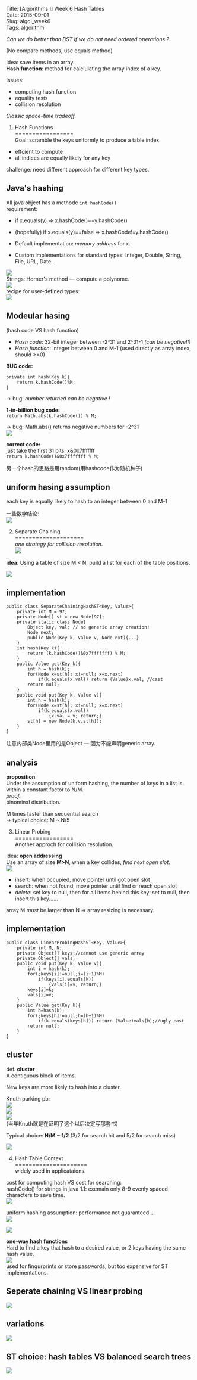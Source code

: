 Title: [Algorithms I] Week 6 Hash Tables   
Date: 2015-09-01   
Slug:  algoI_week6       
Tags: algorithm     
   
   
*Can we do better than BST if we do not need ordered operations ?*   
   
(No compare methods, use equals method)   
   
Idea: save items in an array.    
**Hash function**: method for calclulating the array index of  a key.    
   
Issues:    
   
* computing hash function   
* equality tests   
* collision resolution   
   
   
*Classic space-time tradeoff.*   
   
1. Hash Functions   
=================   
Goal: scramble the keys uniformly to produce a table index.    
   
* effcient to compute   
* all indices are equally likely for any key   
   
   
challenge: need different approach for different key types.    
   
Java's hashing   
--------------   
All java object has a methode ``int hashCode()``   
requirement:    
   
* if x.equals(y) ⇒ x.hashCode()==y.hashCode()   
* (hopefully) if x.equals(y)==false ⇒ x.hashCode!=y.hashCode()   
   
   
   
* Default implementation: *memory address* for x.    
* Custom implementations for standard types: Integer, Double, String, File, URL, Date...   
   
![](images/algoI_week6/pasted_image.png)   
Strings: Horner's method — compute a polynome.    
![](images/algoI_week6/pasted_image001.png)   
recipe for user-defined types:    
![](images/algoI_week6/pasted_image002.png)   
   
Modeular hasing   
---------------   
(hash code VS hash function)   
   
* *Hash code*: 32-bit integer between -2^31 and 2^31-1 *(can be negative!!)*   
* *Hash function*: integer between 0 and M-1 (used directly as array index, should >=0)   
   
   
**BUG code:**    
   
	private int hash(Key k){   
		return k.hashCode()%M;   
	}   
   
→ bug: *number returned can be negative !*   
   
**1-in-billion bug code:**    
``return Math.abs(k.hashCode()) % M;``   
   
→ bug: Math.abs() returns negative numbers for -2^31   
![](images/algoI_week6/pasted_image003.png)   
   
**correct code:**   
just take the first 31 bits: x&0x7fffffff   
``return k.hashCode()&0x7fffffff % M;``   
   
另一个hash的思路是用random(用hashcode作为随机种子)   
   
uniform hasing assumption   
-------------------------   
each key is equally likely to hash to an integer between 0 and M-1   
   
一些数学结论:    
![](images/algoI_week6/pasted_image004.png)   
   
   
2. Separate Chaining   
====================   
*one strategy for collision resolution.*    
![](images/algoI_week6/pasted_image005.png)   
   
**idea**: Using a table of size M < N,  build a list for each of the table positions.    
   
![](images/algoI_week6/pasted_image006.png)   
   
implementation   
--------------   
   
	public class SeparateChainingHashST<Key, Value>{   
		private int M = 97;   
		private Node[] st = new Node[97];   
		private static class Node{   
			Object key, val; // no generic array creation!    
			Node next;   
			public Node(Key k, Value v, Node nxt){...}   
		}   
		int hash(Key k){   
			return (k.hashCode()&0x7fffffff) % M;   
		}   
		public Value get(Key k){   
			int h = hash(k);   
			for(Node x=st[h]; x!=null; x=x.next)   
				if(k.equals(x.val)) return (Value)x.val; //cast   
			return null;   
		}   
		public void put(Key k, Value v){   
			int h = hash(k);   
			for(Node x=st[h]; x!=null; x=x.next)   
				if(k.equals(x.val))    
					{x.val = v; return;}   
			st[h] = new Node(k,v,st[h]);   
		}   
	}   
   
注意内部类Node里用的是Object — 因为不能声明generic array.    
   
analysis   
--------   
**proposition**   
Under the assumption of uniform hashing, the number of keys in a list is within a constant factor to N/M.    
*proof.*   
binominal distribution.   
   
M times faster than sequential search   
→ typical choice: M ~ N/5   
   
   
3. Linear Probing   
=================   
Another approch for collision resolution.    
   
idea: **open addressing**   
Use an array of size **M>N**, when a key collides, *find next open slot*.    
![](images/algoI_week6/pasted_image007.png)   
   
* insert: when occupied, move pointer until got open slot   
* search: when not found, move pointer until find or reach open slot   
* *delete*: set key to null, then for all items behind this key: set to null, then insert this key......   
   
   
array M *must* be larger than N ⇒ array resizing is necessary.    
   
implementation   
--------------   
	public class LinearProbingHashST<Key, Value>{   
		private int M, N;   
		private Object[] keys;//cannot use generic array   
		private Object[] vals;   
		public void put(Key k, Value v){   
			int i = hash(k);   
			for(;keys[i]!=null;i=(i+1)%M)   
				if(keys[i].equals(k))    
					{vals[i]=v; return;}   
			keys[i]=k;   
			vals[i]=v;   
		}   
		public Value get(Key k){   
			int h=hash(k);   
			for(;keys[h]!=null;h=(h+1)%M)   
				if(k.equals(keys[h])) return (Value)vals[h];//ugly cast   
			return null;   
		}   
	}   
   
   
cluster   
-------   
def. **cluster**   
A contiguous block of items.    
   
New keys are more likely to hash into a cluster.    
   
Knuth parking pb:    
![](images/algoI_week6/pasted_image008.png)   
![](images/algoI_week6/pasted_image010.png)   
![](images/algoI_week6/pasted_image009.png)   
(当年Knuth就是在证明了这个以后决定写那套书)   
   
Typical choice: **N/M ~ 1/2** (3/2 for search hit and 5/2 for search miss)   
   
![](images/algoI_week6/pasted_image011.png)   
   
4. Hash Table Context   
=====================   
widely used in applicataions.    
   
cost for computing hash VS cost for searching:    
hashCode() for strings in java 1.1: exemain only 8-9 evenly spaced characters to save time.   
![](images/algoI_week6/pasted_image012.png)   
   
uniform hashing assumption: performance not guaranteed...   
![](images/algoI_week6/pasted_image013.png)   
   
![](images/algoI_week6/pasted_image014.png)   
   
**one-way hash functions**   
Hard to find a key that hash to a desired value, or 2 keys having the same hash value.    
![](images/algoI_week6/pasted_image015.png)   
used for fingurprints or store passwords, but too expensive for ST implementations.    
   
Seperate chaining VS linear probing   
-----------------------------------   
![](images/algoI_week6/pasted_image016.png)   
   
variations   
----------   
![](images/algoI_week6/pasted_image017.png)   
   
ST choice: hash tables VS balanced search trees   
-----------------------------------------------   
   
![](images/algoI_week6/pasted_image018.png)   
   
